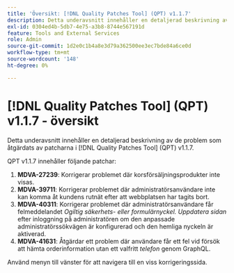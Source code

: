 ```yaml
---
title: 'Översikt: [!DNL Quality Patches Tool] (QPT) v1.1.7'
description: Detta underavsnitt innehåller en detaljerad beskrivning av de problem som åtgärdats av patcharna i [!DNL Quality Patches Tool] (QPT) v1.1.7.
exl-id: 0304ed4b-5db7-4e75-a3b8-8744e567191d
feature: Tools and External Services
role: Admin
source-git-commit: 1d2e0c1b4a8e3d79a362500ee3ec7bde84a6ce0d
workflow-type: tm+mt
source-wordcount: '148'
ht-degree: 0%

---
```


# [!DNL Quality Patches Tool] (QPT) v1.1.7 - översikt

Detta underavsnitt innehåller en detaljerad beskrivning av de problem som åtgärdats av patcharna i [!DNL Quality Patches Tool] (QPT) v1.1.7.

QPT v1.1.7 innehåller följande patchar:

1. **MDVA-27239**: Korrigerar problemet där korsförsäljningsprodukter inte visas.
1. **MDVA-39711**: Korrigerar problemet där administratörsanvändare inte kan komma åt kundens rutnät efter att webbplatsen har tagits bort.
1. **MDVA-40311**: Korrigerar problemet där administratörsanvändare får felmeddelandet *Ogiltig säkerhets- eller formulärnyckel. Uppdatera sidan* efter inloggning på administratören om den anpassade administratörssökvägen är konfigurerad och den hemliga nyckeln är aktiverad.
1. **MDVA-41631**: Åtgärdar ett problem där användare får ett fel vid försök att hämta orderinformation utan ett valfritt *telefon* genom GraphQL.


Använd menyn till vänster för att navigera till en viss korrigeringssida.
